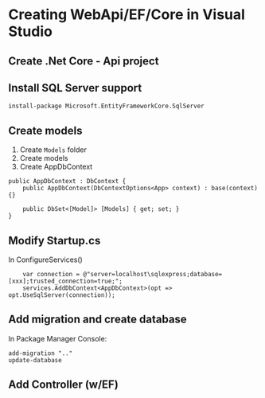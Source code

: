 # Creating WebApi/EF/Core in Visual Studio

## Create .Net Core - Api project

## Install SQL Server support

`install-package Microsoft.EntityFrameworkCore.SqlServer`

## Create models

1. Create `Models` folder
2. Create models
3. Create AppDbContext

```
public AppDbContext : DbContext {
    public AppDbContext(DbContextOptions<App> context) : base(context) {}

    public DbSet<[Model]> [Models] { get; set; }
}
```

## Modify Startup.cs

In ConfigureServices()

```
    var connection = @"server=localhost\sqlexpress;database=[xxx];trusted_connection=true;";
    services.AddDbContext<AppDbContext>(opt => opt.UseSqlServer(connection));
```

## Add migration and create database

In Package Manager Console:

```
add-migration ".."
update-database
```

## Add Controller (w/EF)